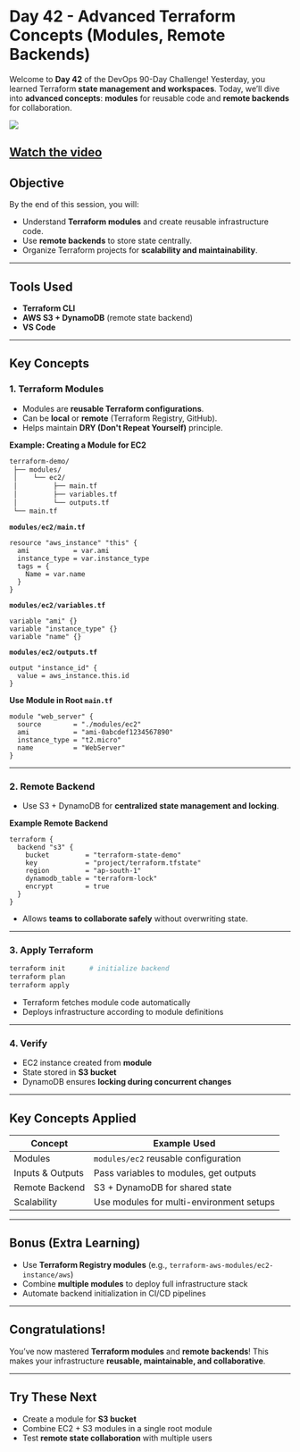 ﻿# Day 42 - Advanced Terraform Concepts (Modules, Remote Backends)

Welcome to **Day 42** of the DevOps 90-Day Challenge!
Yesterday, you learned Terraform **state management and workspaces**.
Today, we’ll dive into **advanced concepts**: **modules** for reusable code and **remote backends** for collaboration.

[![](https://img.youtube.com/vi/wggQpvn1Wxk/0.jpg)](https://www.youtube.com/watch?v=wggQpvn1Wxk)

[Watch the video](https://www.youtube.com/watch?v=wggQpvn1Wxk)
---

## Objective

By the end of this session, you will:

* Understand **Terraform modules** and create reusable infrastructure code.
* Use **remote backends** to store state centrally.
* Organize Terraform projects for **scalability and maintainability**.

---

## Tools Used

* **Terraform CLI**
* **AWS S3 + DynamoDB** (remote state backend)
* **VS Code**

---

## Key Concepts

### 1. Terraform Modules

* Modules are **reusable Terraform configurations**.
* Can be **local** or **remote** (Terraform Registry, GitHub).
* Helps maintain **DRY (Don't Repeat Yourself)** principle.

**Example: Creating a Module for EC2**

```bash
terraform-demo/
 ├── modules/
 │    └── ec2/
 │         ├── main.tf
 │         ├── variables.tf
 │         └── outputs.tf
 └── main.tf
```

**`modules/ec2/main.tf`**

```hcl
resource "aws_instance" "this" {
  ami           = var.ami
  instance_type = var.instance_type
  tags = {
    Name = var.name
  }
}
```

**`modules/ec2/variables.tf`**

```hcl
variable "ami" {}
variable "instance_type" {}
variable "name" {}
```

**`modules/ec2/outputs.tf`**

```hcl
output "instance_id" {
  value = aws_instance.this.id
}
```

**Use Module in Root `main.tf`**

```hcl
module "web_server" {
  source        = "./modules/ec2"
  ami           = "ami-0abcdef1234567890"
  instance_type = "t2.micro"
  name          = "WebServer"
}
```

---

### 2. Remote Backend

* Use S3 + DynamoDB for **centralized state management and locking**.

**Example Remote Backend**

```hcl
terraform {
  backend "s3" {
    bucket         = "terraform-state-demo"
    key            = "project/terraform.tfstate"
    region         = "ap-south-1"
    dynamodb_table = "terraform-lock"
    encrypt        = true
  }
}
```

* Allows **teams to collaborate safely** without overwriting state.

---

### 3. Apply Terraform

```bash
terraform init      # initialize backend
terraform plan
terraform apply
```

* Terraform fetches module code automatically
* Deploys infrastructure according to module definitions

---

### 4. Verify

* EC2 instance created from **module**
* State stored in **S3 bucket**
* DynamoDB ensures **locking during concurrent changes**

---

## Key Concepts Applied

| Concept          | Example Used                             |
| ---------------- | ---------------------------------------- |
| Modules          | `modules/ec2` reusable configuration     |
| Inputs & Outputs | Pass variables to modules, get outputs   |
| Remote Backend   | S3 + DynamoDB for shared state           |
| Scalability      | Use modules for multi-environment setups |

---

## Bonus (Extra Learning)

* Use **Terraform Registry modules** (e.g., `terraform-aws-modules/ec2-instance/aws`)
* Combine **multiple modules** to deploy full infrastructure stack
* Automate backend initialization in CI/CD pipelines

---

## Congratulations!

You’ve now mastered **Terraform modules** and **remote backends**!
This makes your infrastructure **reusable, maintainable, and collaborative**.

---

## Try These Next

* Create a module for **S3 bucket**
* Combine EC2 + S3 modules in a single root module
* Test **remote state collaboration** with multiple users

